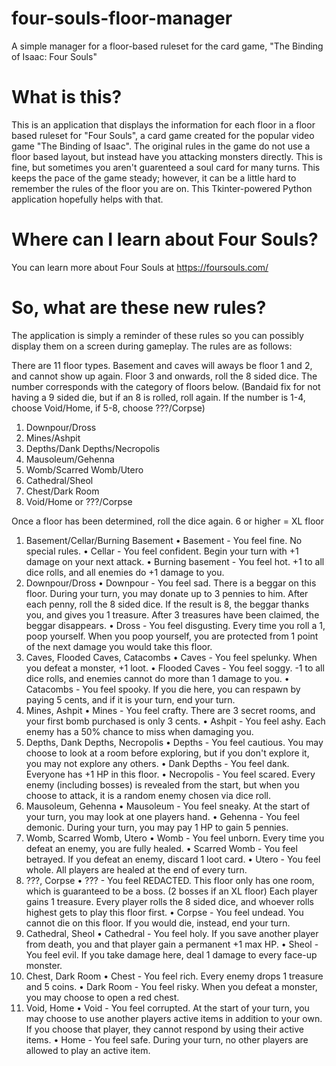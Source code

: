 # four-souls-floor-manager
A simple manager for a floor-based ruleset for the card game, "The Binding of Isaac: Four Souls"

# What is this?
This is an application that displays the information for each floor in a floor based ruleset for "Four Souls", a card game created for the popular video game "The Binding of Isaac". The original rules in the game do not use a floor based layout, but instead have you attacking monsters directly. This is fine, but sometimes you aren't guarenteed a soul card for many turns. This keeps the pace of the game steady; however, it can be a little hard to remember the rules of the floor you are on. This Tkinter-powered Python application hopefully helps with that.

# Where can I learn about Four Souls?
You can learn more about Four Souls at https://foursouls.com/

# So, what are these new rules?
The application is simply a reminder of these rules so you can possibly display them on a screen during gameplay. The rules are as follows:

There are 11 floor types. Basement and caves will aways be floor 1 and 2, and cannot show up again. Floor 3 and onwards, roll the 8 sided dice. The number corresponds with the category of floors below. (Bandaid fix for not having a 9 sided die, but if an 8 is rolled, roll again. If the number is 1-4, choose Void/Home, if 5-8, choose ???/Corpse) 

1. Downpour/Dross
2. Mines/Ashpit
3. Depths/Dank Depths/Necropolis
4. Mausoleum/Gehenna
5. Womb/Scarred Womb/Utero
6. Cathedral/Sheol
7. Chest/Dark Room
8. Void/Home or ???/Corpse

Once a floor has been determined, roll the dice again. 6 or higher = XL floor 

1. Basement/Cellar/Burning Basement
• Basement - You feel fine. No special rules.
• Cellar - You feel confident. Begin your turn with +1 damage on your next attack.
• Burning basement - You feel hot. +1 to all dice rolls, and all enemies do +1 damage to you.
2. Downpour/Dross
• Downpour - You feel sad. There is a beggar on this floor. During your turn, you may donate up to 3 pennies to him. After each penny, roll the 8 sided dice. If the result is 8, the beggar thanks you, and gives you 1 treasure. After 3 treasures have been claimed, the beggar disappears.
• Dross - You feel disgusting. Every time you roll a 1, poop yourself. When you poop yourself, you are protected from 1 point of the next damage you would take this floor.
3. Caves, Flooded Caves, Catacombs
• Caves - You feel spelunky. When you defeat a monster, +1 loot.
• Flooded Caves - You feel soggy. -1 to all dice rolls, and enemies cannot do more than 1 damage to you.
• Catacombs - You feel spooky. If you die here, you can respawn by paying 5 cents, and if it is your turn, end your turn.
4. Mines, Ashpit
• Mines - You feel crafty. There are 3 secret rooms, and your first bomb purchased is only 3 cents.
• Ashpit - You feel ashy. Each enemy has a 50% chance to miss when damaging you.
5. Depths, Dank Depths, Necropolis
• Depths - You feel cautious. You may choose to look at a room before exploring, but if you don't explore it, you may not explore any others.
• Dank Depths - You feel dank. Everyone has +1 HP in this floor.
• Necropolis - You feel scared. Every enemy (including bosses) is revealed from the start, but when you choose to attack, it is a random enemy chosen via dice roll.
6. Mausoleum, Gehenna
• Mausoleum - You feel sneaky. At the start of your turn, you may look at one players hand.
• Gehenna - You feel demonic. During your turn, you may pay 1 HP to gain 5 pennies.
7. Womb, Scarred Womb, Utero
• Womb - You feel unborn. Every time you defeat an enemy, you are fully healed.
• Scarred Womb - You feel betrayed. If you defeat an enemy, discard 1 loot card.
• Utero - You feel whole. All players are healed at the end of every turn.
8. ???, Corpse
• ??? - You feel REDACTED. This floor only has one room, which is guaranteed to be a boss. (2 bosses if an XL floor) Each player gains 1 treasure. Every player rolls the 8 sided dice, and whoever rolls highest gets to play this floor first.
• Corpse - You feel undead. You cannot die on this floor. If you would die, instead, end your turn.
9. Cathedral, Sheol
• Cathedral - You feel holy. If you save another player from death, you and that player gain a permanent +1 max HP.
• Sheol - You feel evil. If you take damage here, deal 1 damage to every face-up monster.
10. Chest, Dark Room
• Chest - You feel rich. Every enemy drops 1 treasure and 5 coins.
• Dark Room - You feel risky. When you defeat a monster, you may choose to open a red chest.
11. Void, Home
• Void - You feel corrupted. At the start of your turn, you may choose to use another players active items in addition to your own. If you choose that player, they cannot respond by using their active items.
• Home - You feel safe. During your turn, no other players are allowed to play an active item.
